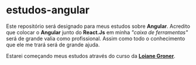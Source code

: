 # estudos-angular

Este repositório será designado para meus estudos sobre <b>Angular</b>. Acredito que colocar o <b>Angular</b> junto do <b>React.Js</b> em minha <em>"caixa de ferramentas"</em> será de grande valia como profissional. Assim como todo o conhecimento que ele me trará será de grande ajuda.

Estarei começando meus estudos através do curso da <a href="https://www.youtube.com/channel/UCqQn92noBhY9VKQy4xCHPsg" target="_blank"><b>Loiane Groner</b></a>.
